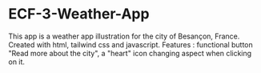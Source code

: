 # ECF-3-Weather-App
This app is a weather app illustration for the city of Besançon, France. Created with html, tailwind css and javascript. Features : functional button "Read more about the city", a "heart" icon changing aspect when clicking on it.
